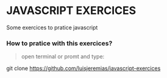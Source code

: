 # JAVASCRIPT EXERCICES

Some exercices to pratice javascript

### How to pratice with this exercices?

> open terminal or promt and type:

git clone https://github.com/luisjeremias/javascript-exercices


